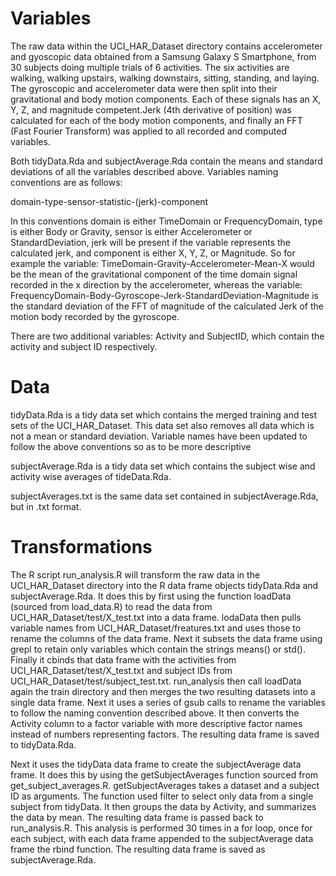 # Variables

The raw data within the UCI_HAR_Dataset directory contains accelerometer and gyoscopic data obtained from a Samsung Galaxy S Smartphone, from 30 subjects doing multiple trials of 6 activities. The six activities are walking, walking upstairs, walking downstairs, sitting, standing, and laying. The gyroscopic and accelerometer data were then split into their gravitational and body motion components. Each of these signals has an X, Y, Z, and magnitude competent.Jerk (4th derivative of position) was calculated for each of the body motion components, and finally an FFT (Fast Fourier Transform) was applied to all recorded and computed variables. 

Both tidyData.Rda and subjectAverage.Rda contain the means and standard deviations of all the variables described above. Variables naming conventions are as follows:

domain-type-sensor-statistic-(jerk)-component

In this conventions domain is either TimeDomain or FrequencyDomain, type is either Body or Gravity, sensor is either Accelerometer or StandardDeviation, jerk will be present if the variable represents the calculated jerk, and component is either X, Y, Z, or Magnitude. So for example the variable: TimeDomain-Gravity-Accelerometer-Mean-X would be the mean of the gravitational component of the time domain signal recorded in the x direction by the accelerometer, whereas the variable: FrequencyDomain-Body-Gyroscope-Jerk-StandardDeviation-Magnitude is the standard deviation of the FFT of magnitude of the calculated Jerk of the motion body recorded by the gyroscope.

There are two additional variables: Activity and SubjectID, which contain the activity and subject ID respectively.

# Data

tidyData.Rda is a tidy data set which contains the merged training and test sets of the UCI_HAR_Dataset. This data set also removes all data which is not a mean or standard deviation. Variable names have been updated to follow the above conventions so as to be more descriptive

subjectAverage.Rda is a tidy data set which contains the subject wise and activity wise averages of tideData.Rda.

subjectAverages.txt is the same data set contained in subjectAverage.Rda, but in .txt format.

# Transformations

The R script run_analysis.R will transform the raw data in the UCI_HAR_Dataset directory into the R data frame objects tidyData.Rda and subjectAverage.Rda. It does this by first using the function loadData (sourced from load_data.R) to read the data from UCI_HAR_Dataset/test/X_test.txt into a data frame. lodaData then pulls variable names from UCI_HAR_Dataset/freatures.txt and uses those to rename the columns of the data frame. Next it subsets the data frame using grepl to retain only variables which contain the strings means() or std(). Finally it cbinds that data frame with the activities from UCI_HAR_Dataset/test/X_test.txt and subject IDs from UCI_HAR_Dataset/test/subject_test.txt. run_analysis then call loadData again the train directory and then merges the two resulting datasets into a single data frame. Next it uses a series of gsub calls to rename the variables to follow the naming convention described above. It then converts the Activity column to a factor variable with more descriptive factor names instead of numbers representing factors. The resulting data frame is saved to tidyData.Rda.

Next it uses the tidyData data frame to create the subjectAverage data frame. It does this by using the getSubjectAverages function sourced from get_subject_averages.R. getSubjectAverages takes a dataset and a subject ID as arguments. The function used filter to select only data from a single subject from tidyData. It then groups the data by Activity, and summarizes the data by mean. The resulting data frame is passed back to run_analysis.R. This analysis is performed 30 times in a for loop, once for each subject, with each data frame appended to the subjectAverage data frame the rbind function. The resulting data frame is saved as subjectAverage.Rda.


